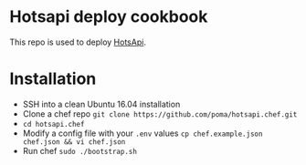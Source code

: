 # Hotsapi deploy cookbook

This repo is used to deploy [HotsApi](https://github.com/poma/hotsapi).

# Installation

* SSH into a clean Ubuntu 16.04 installation
* Clone a chef repo `git clone https://github.com/poma/hotsapi.chef.git`
* `cd hotsapi.chef`
* Modify a config file with your `.env` values `cp chef.example.json chef.json && vi chef.json`
* Run chef `sudo ./bootstrap.sh`
